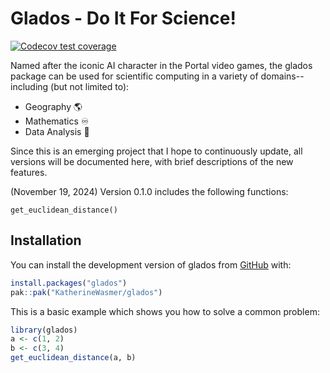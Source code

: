 # Glados - Do It For Science! 

[![Codecov test coverage](https://codecov.io/gh/KatherineWasmer/glados/graph/badge.svg)](https://app.codecov.io/gh/KatherineWasmer/glados)

Named after the iconic AI character in the Portal video games, the glados package can be used for scientific computing in a variety of domains--including (but not limited to):

-   Geography 🌎
-   Mathematics ♾
-   Data Analysis 🔎

Since this is an emerging project that I hope to continuously update, all versions will be documented here, with brief descriptions of the new features.

(November 19, 2024) Version 0.1.0 includes the following functions:

`get_euclidean_distance()`

## Installation

You can install the development version of glados from [GitHub](https://github.com/) with:

``` r
install.packages("glados")
pak::pak("KatherineWasmer/glados")
```

This is a basic example which shows you how to solve a common problem:

``` r
library(glados)
a <- c(1, 2) 
b <- c(3, 4)
get_euclidean_distance(a, b)
```
